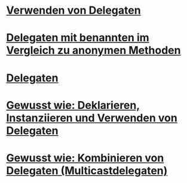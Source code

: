 # [Verwenden von Delegaten](using-delegates.md)
# [Delegaten mit benannten im Vergleich zu anonymen Methoden](delegates-with-named-vs-anonymous-methods.md)
# [Delegaten](index.md)
# [Gewusst wie: Deklarieren, Instanziieren und Verwenden von Delegaten](how-to-declare-instantiate-and-use-a-delegate.md)
# [Gewusst wie: Kombinieren von Delegaten (Multicastdelegaten)](how-to-combine-delegates-multicast-delegates.md)
